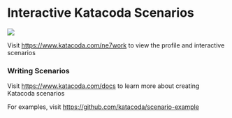 # Interactive Katacoda Scenarios

[![](http://shields.katacoda.com/katacoda/ne7work/count.svg)](https://www.katacoda.com/ne7work "Get your profile on Katacoda.com")

Visit https://www.katacoda.com/ne7work to view the profile and interactive scenarios

### Writing Scenarios
Visit https://www.katacoda.com/docs to learn more about creating Katacoda scenarios

For examples, visit https://github.com/katacoda/scenario-example

